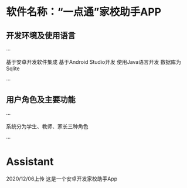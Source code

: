 # 软件名称：“一点通”家校助手APP
## 开发环境及使用语言
···

基于安卓开发软件集成
基于Android Studio开发
使用Java语言开发
数据库为Sqlite

···
## 用户角色及主要功能
···

系统分为学生、教师、家长三种角色

···
# Assistant
2020/12/06上传
这是一个安卓开发家校助手App
